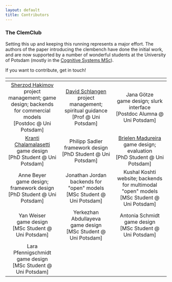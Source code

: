 ```yaml
---
layout: default
title: Contributors
---
```



### The ClemClub

Setting this up and keeping this running represents a major effort. The authors of the paper introducing the clembench have done the initial work, and are now supported by a number of wonderful students at the University of Potsdam (mostly in the [Cognitive Systems MSc](https://www.uni-potsdam.de/en/studium/what-to-study/master/masters-courses-from-a-to-z/cognitive-systems)).

If you want to contribute, get in touch!


<div class="contributors">
    <table style="width: 100%; table-layout: fixed;">
        <thead>
            <tr style="text-align: center;">
                <th style="width: 33%;"> </th>
                <th style="width: 33%;"> </th>
                <th style="width: 33%;"> </th>
            </tr>
        </thead>
        <tbody>
            <tr style="text-align: center;">
                <td><a href="https://sherzod-hakimov.github.io/">Sherzod Hakimov</a><br>project management; game design; backends for commercial models<br>[Postdoc @ Uni Potsdam]</td>
                <td><a href="https://www.ling.uni-potsdam.de/~das/">David Schlangen</a><br>project management; spiritual guidance<br>[Prof @ Uni Potsdam]</td>
                <td>Jana Götze<br>game design; slurk interface<br>[Postdoc Alumna @ Uni Potsdam]</td>
            </tr>
            <tr style="text-align: center;">
                <td><a href="https://sodhinchu.github.io/">Kranti Chalamalasetti</a><br>game design<br>[PhD Student @ Uni Potsdam]</td>
                <td>Philipp Sadler<br>framework design<br>[PhD Student @ Uni Potsdam]</td>
                <td><a href="https://www.ling.uni-potsdam.de/~madureiralasota/">Brielen Madureira</a><br>game design; evaluation<br>[PhD Student @ Uni Potsdam]</td>
            </tr>
            <tr style="text-align: center;">
                <td>Anne Beyer<br>game design; framework design<br>[PhD Student @ Uni Potsdam]</td>
                <td>Jonathan Jordan<br>backends for "open" models<br>[MSc Student @ Uni Potsdam]</td>
                <td>Kushal Koshti<br>website; backends for multimodal "open" models<br>[MSc Student @ Uni Potsdam]</td>
            </tr>
            <tr style="text-align: center;">
				<td>Yan Weiser<br>game design<br>[MSc Student @ Uni Potsdam]</td>
                <td>Yerkezhan Abdullayeva<br>game design<br>[MSc Student @ Uni Potsdam]</td>
                <td>Antonia Schmidt<br>game design<br>[MSc Student @ Uni Potsdam]</td>
            </tr>
            <tr style="text-align: center;">
                <td>Lara Pfennigschmidt<br>game design<br>[MSc Student @ Uni Potsdam]</td>
                <td></td>
                <td></td>
            </tr>
        </tbody>
    </table>
</div>


















